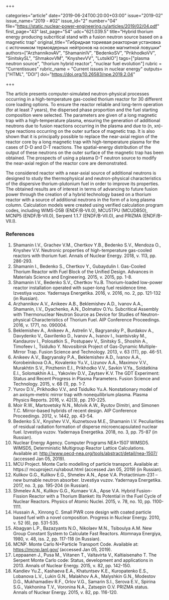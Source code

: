 +++

categories="article"
date="2019-06-24T00:20:00+03:00"
issue="2019-02"
issue_name="2019 - #02"
issue_id="2"
number="04"
file="https://static.nuclear-power-engineering.ru/articles/2019/02/04.pdf"
first_page="43"
last_page="54"
udc="621.039.5"
title="Hybrid thorium energy producing subcritical stand with a fusion neutron source based on a magnetic trap"
original_title="Гибридная ториевая реакторная установка с источником термоядерных нейтронов на основе магнитной ловушки"
authors=["ArzhannikovAV", "ShamaninIV", "BedenkoSV", "PrikhodkoVV", "SinitskySL", "ShmakovVM", "KnyshevVV", "LutsikIO"]
tags=["plasma neutron source", "thorium hybrid reactor", "nuclear fuel evolution"]
rubric = "Сurrentissues"
rubric_name = "Current issues in nuclear energy"
outputs=["HTML", "DOI"]
doi="https://doi.org/10.26583/npe.2019.2.04"

+++

The article presents computer-simulated neutron-physical processes occurring in a high-temperature gas-cooled thorium reactor for 30 different core loading options. To ensure the reactor reliable and long-term operation (for at least 7 years), the dispersed phase proportion and the fuel starting composition were selected. The parameters are given of a long magnetic trap with a high-temperature plasma, ensuring the generation of additional neutrons due to fusion reactions occurring in the plasma and due to (n, xn)-type reactions occurring on the outer surface of magnetic trap. It is also shown that it is principally possible to replace the near-axial region of the reactor core by a long magnetic trap with high-temperature plasma for the cases of D-D and D-T reactions. The spatial-energy distribution of the output of these neutrons on the outer surface of the magnetic trap has been obtained. The prospects of using a plasma D-T neutron source to modify the near-axial region of the reactor core are demonstrated.

The considered reactor with a near-axial source of additional neutrons is designed to study the thermophysical and neutron-physical characteristics of the dispersive thorium-plutonium fuel in order to improve its properties. The obtained results are of interest in terms of advancing to future fusion power through the creation of a hybrid technology based on a thorium reactor with a source of additional neutrons in the form of a long plasma column. Calculation models were created using verified calculation program codes, including WIMS-D5B (ENDF/B-VII.0), MCU5TPU (MCUDВ50), MCNP5 (ENDF/B-VII.0), Serpent 1.1.7 (ENDF/B-VII.0), and PRIZMA (ENDF/B-VII.I).

### References

1. Shamanin I.V., Grachev V.M., Chertkov Y.B., Bedenko S.V., Mendoza O., Knyshev V.V. Neutronic properties of high-temperature gas-cooled reactors with thorium fuel. Annals of Nuclear Energy. 2018, v. 113, pp. 286-293.
2. Shamanin I., Bedenko S., Chertkov Y., Gubaydulin I. Gas-Cooled Thorium Reactor with Fuel Block of the Unified Design. Advances in Materials Science and Engineering. 2015, v. 2015, pp. 1-8.
3. Shamanin I.V., Bedenko S.V., Chertkov Yu.B. Thorium-loaded low-power reactor installation operated with super-long fuel residence time. Izvestiya vuzov. Yadernaya Energetika. 2016, v. 2016, no. 2, pp. 121-132 (in Russian).
4. Arzhannikov A.V., Anikeev A.B., Beklemishev A.D., Ivanov A.A., Shamanin, I.V., Dyachenko, A.N., Dolmatov O.Yu. Subcritical Assembly with Thermonuclear Neutron Source as Device for Studies of Neutron-physical Characteristics of Thorium Fuel. AIP Conference Proceedings. 2016, v. 1771, no. 090004.
5. Beklemishev A., Anikeev A., Astrelin V., Bagryansky P., Burdakov A., Davydenko V., Gavrilenko D., Ivanov A., Ivanov I., Ivantsivsky M., Kandaurov I., Polosatkin S., Postupaev V., Sinitsky S., Shoshin A., Timofeev I., Tsidulko Y. Novosibirsk Project of Gas-Dynamic Multiple-Mirror Trap. Fusion Science and Technology. 2013, v. 63 (1T), pp. 46-51.
6. Anikeev A.V., Bagryansky P.A., Beklemishev A.D., Ivanov A.A., Korobeinikova O.A., Kovalenko Yu.V., Lizunov A.A., Maximov V.V., Murakhtin S.V., Pinzhenin E.I., Prikhodko V.V., Savkin V.Ya., Soldatkina E.I., Solomakhin A.L., Yakovlev D.V., Zaytsev K.V. The GDT Experiment: Status and Recent Progress in Plasma Parameters. Fusion Science and Technology. 2015, v. 68 (1), pp. 1-7.
7. Yurov D.V., Prikhodko V.V., and Tsidulko Yu.A. Nonstationary model of an axisym-metric mirror trap with nonequilibrium plasma. Plasma Physics Reports. 2016, v. 42(3), pp. 210-225.
8. Moir R.W., Martovetsky N.N., Molvik A.W., Ryutov Dimitri, and Simonen T.C. Mirror-based hybrids of recent design. AIP Conference Proceedings. 2012, v. 1442, pp. 43-54.
9. Bedenko S.V., Knyshev V.V., Kuznetsova M.E., Shamanin I.V. Peculiarities of residual radiation formation of disperse microencapsulated nuclear fuel. Izvestiya vuzov. Yadernaya Energetika. 2018, no. 3, pp. 75-87 (in Russian).
10. Nuclear Energy Agency. Computer Programs NEA+1507 WIMSD5. WIMSD5, Deterministic Multigroup Reactor Lattice Calculations. Available at: http://www.oecd-nea.org/tools/abstract/detail/nea-1507/ (accessed Jan 05, 2019).
11. MCU Project. Monte Carlo modelling of particle transport. Available at: https:// mcuproject.ru/rabout.html (accessed Jan 05, 2019) (in Russian).
12. Kulikov G.G., Kulikov E.G., Shmelev A.N., Apse V.A. Protactinium-231 – new burnable neutron absorber. Izvestiya vuzov. Yadernaya Energetika. 2017, no. 3, pp. 195-204 (in Russian).
13. Shmelev A.N., Kulikov G.G., Kurnaev V.A., Apse V.A. Hybrid Fusion-Fission Reactor with a Thorium Blanket: Its Potential in the Fuel Cycle of Nuclear Reactors. Physics of Atomic Nuclei. 2015, v. 78, no. 10, pp. 1100-1111.
14. Hussain A., Xinrong C. Small PWR core design with coated particle based fuel with a novel composition. Progress in Nuclear Energy. 2010, v. 52 (6), pp. 531-535.
15. Abagyan L.P., Bazazyants N.O., Nikolaev M.N., Tsiboulya A.M. New Group Constant System to Calculate Fast Reactors. Atomnaya Energiya, 1980, v. 48, iss. 2, pp. 117-118 (in Russian).
16. MCNP. Monte Carlo N+Particle Transport Code. Available at: https://mcnp.lanl.gov/ (accessed Jan 05, 2019).
17. Leppaanen J., Pusa M., Viitanen T., Valtavirta V., Kaltiaisenaho T. The Serpent Monte Carlo code: Status, development and applications in 2013. Annals of Nuclear Energy. 2015, v. 82, pp. 142-150.
18. Kandiev Yu.Z., Kashaeva E.A., Khatuntsev K.E., Kuropatenko E.S., Lobanova L.V., Lukin G.N., Malakhov A.A., Malyshkin G.N., Modestov D.G., Mukhamadiev R.F., Orlov V.G., Samarin S.I., Serova E.V., Spirina S.G., Vakhonina T.V., Voronina N.A., Zatsepin O.V. PRIZMA status. Annals of Nuclear Energy. 2015, v. 82, pp. 116-120.